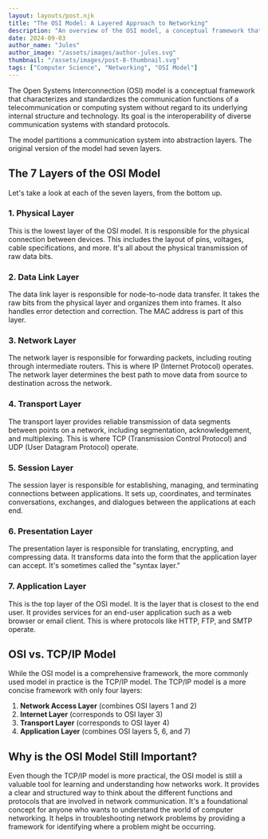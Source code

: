```yaml
---
layout: layouts/post.njk
title: "The OSI Model: A Layered Approach to Networking"
description: "An overview of the OSI model, a conceptual framework that standardizes the functions of a telecommunication or computing system."
date: 2024-09-03
author_name: "Jules"
author_image: "/assets/images/author-jules.svg"
thumbnail: "/assets/images/post-8-thumbnail.svg"
tags: ["Computer Science", "Networking", "OSI Model"]
---
```


The Open Systems Interconnection (OSI) model is a conceptual framework that characterizes and standardizes the communication functions of a telecommunication or computing system without regard to its underlying internal structure and technology. Its goal is the interoperability of diverse communication systems with standard protocols.

The model partitions a communication system into abstraction layers. The original version of the model had seven layers.

## The 7 Layers of the OSI Model

Let's take a look at each of the seven layers, from the bottom up.

### 1. Physical Layer
This is the lowest layer of the OSI model. It is responsible for the physical connection between devices. This includes the layout of pins, voltages, cable specifications, and more. It's all about the physical transmission of raw data bits.

### 2. Data Link Layer
The data link layer is responsible for node-to-node data transfer. It takes the raw bits from the physical layer and organizes them into frames. It also handles error detection and correction. The MAC address is part of this layer.

### 3. Network Layer
The network layer is responsible for forwarding packets, including routing through intermediate routers. This is where IP (Internet Protocol) operates. The network layer determines the best path to move data from source to destination across the network.

### 4. Transport Layer
The transport layer provides reliable transmission of data segments between points on a network, including segmentation, acknowledgement, and multiplexing. This is where TCP (Transmission Control Protocol) and UDP (User Datagram Protocol) operate.

### 5. Session Layer
The session layer is responsible for establishing, managing, and terminating connections between applications. It sets up, coordinates, and terminates conversations, exchanges, and dialogues between the applications at each end.

### 6. Presentation Layer
The presentation layer is responsible for translating, encrypting, and compressing data. It transforms data into the form that the application layer can accept. It's sometimes called the "syntax layer."

### 7. Application Layer
This is the top layer of the OSI model. It is the layer that is closest to the end user. It provides services for an end-user application such as a web browser or email client. This is where protocols like HTTP, FTP, and SMTP operate.

## OSI vs. TCP/IP Model

While the OSI model is a comprehensive framework, the more commonly used model in practice is the TCP/IP model. The TCP/IP model is a more concise framework with only four layers:

1.  **Network Access Layer** (combines OSI layers 1 and 2)
2.  **Internet Layer** (corresponds to OSI layer 3)
3.  **Transport Layer** (corresponds to OSI layer 4)
4.  **Application Layer** (combines OSI layers 5, 6, and 7)

## Why is the OSI Model Still Important?

Even though the TCP/IP model is more practical, the OSI model is still a valuable tool for learning and understanding how networks work. It provides a clear and structured way to think about the different functions and protocols that are involved in network communication. It's a foundational concept for anyone who wants to understand the world of computer networking. It helps in troubleshooting network problems by providing a framework for identifying where a problem might be occurring.

